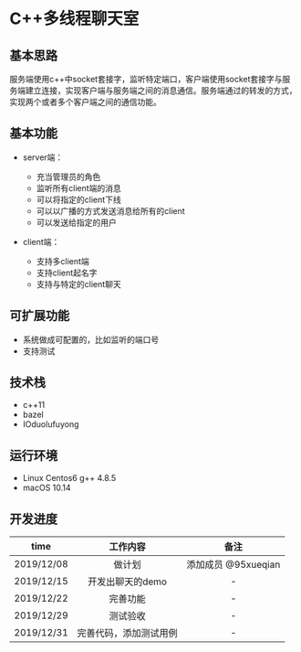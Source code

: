 # C++多线程聊天室

## 基本思路

服务端使用c++中socket套接字，监听特定端口，客户端使用socket套接字与服务端建立连接，实现客户端与服务端之间的消息通信。服务端通过的转发的方式，实现两个或者多个客户端之间的通信功能。

## 基本功能

* server端：
  * 充当管理员的角色
  * 监听所有client端的消息
  * 可以将指定的client下线
  * 可以以广播的方式发送消息给所有的client
  * 可以发送给指定的用户

* client端：
  * 支持多client端
  * 支持client起名字
  * 支持与特定的client聊天

## 可扩展功能

* 系统做成可配置的，比如监听的端口号
* 支持测试

## 技术栈

* c++11
* bazel
* IOduolufuyong

## 运行环境

* Linux Centos6 g++ 4.8.5
* macOS 10.14

## 开发进度

time | 工作内容 | 备注
:-: | :-: | :-:
2019/12/08 | 做计划 | 添加成员 @95xueqian
2019/12/15 | 开发出聊天的demo | -
2019/12/22 | 完善功能 | -
2019/12/29 | 测试验收 | -
2019/12/31 | 完善代码，添加测试用例 | -
